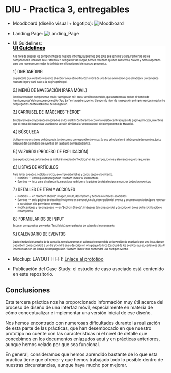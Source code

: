 # DIU - Practica 3, entregables

- Moodboard (diseño visual + logotipo): 
![Moodboard](./1_Moodboard/Moodboard.png)
- Landing Page:
![Landing_Page](./2_Landing_Page/Landing%20Page.png)
- UI Guidelines:
![UI Guidelines](./3_UI_Guidelines/UI%20Guidelines.png)
- Mockup: LAYOUT HI-FI: [Enlace al prototipo](https://www.figma.com/proto/3L10CskpnA4CCoCQp9zLLz/La-Taberna-de-Kafka--2.0----DIU2.Ni-idea?node-id=0-1&t=jmq84Rpx54hl7FX8-1)

- Publicación del Case Study: el estudio de caso asociado está contenido en este repositorio.

## Conclusiones

Esta tercera práctica nos ha proporcionado información muy útil acerca del proceso de diseño de una interfaz móvil, especialmente en materia de cómo conceptualizar e implementar una versión inicial de ese diseño. 

Nos hemos encontrado con numerosas dificultades durante la realización de esta parte de las prácticas, que han desembocado en que nuestro prototipo no cuente con las características ni el nivel de detalle que concebimos en los documentos enlazados aquí y en prácticas anteriores, aunque hemos velado por que sea funcional.

En general, consideramos que hemos aprendido bastante de lo que esta práctica tiene que ofrecer y que hemos trabajado todo lo posible dentro de nuestras circunstancias, aunque haya mucho por mejorar.
